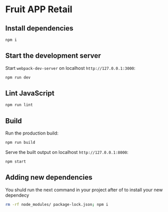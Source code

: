 # Fruit APP Retail

## Install dependencies

```sh
npm i
```

## Start the development server

Start `webpack-dev-server` on localhost `http://127.0.0.1:3000`:

```sh
npm run dev
```

## Lint JavaScript

```sh
npm run lint
```


## Build

Run the production build:

```sh
npm run build
```

Serve the built output on localhost `http://127.0.0.1:8000`:

```sh
npm start
```

## Adding new dependencies
You shuld run the next command in your project after of to install your new dependecy
```sh
rm -rf node_modules/ package-lock.json; npm i
```

